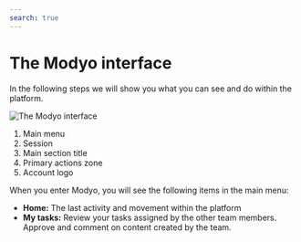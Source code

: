 ```yaml
---
search: true
---
```


# The Modyo interface

In the following steps we will show you what you can see and do within the platform.

![The Modyo interface](/assets/img/platform/modyo-screenshot.png)

1. Main menu
2. Session
3. Main section title
4. Primary actions zone
5. Account logo

When you enter Modyo, you will see the following items in the main menu:

- **Home:** The last activity and movement within the platform
- **My tasks:** Review your tasks assigned by the other team members. Approve and comment on content created by the team.

